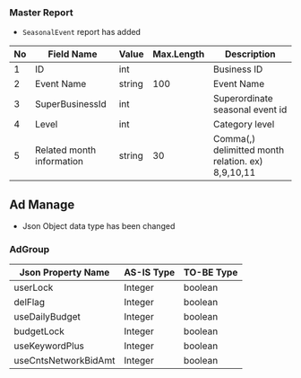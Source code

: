 ### Master Report
   * `SeasonalEvent` report has added
   
No|Field Name|Value|Max.Length|Description
----|---|---|---|---
1|ID|int||Business ID
2|Event Name|string|100|Event Name
3|SuperBusinessId|int||Superordinate seasonal event id
4|Level|int||Category level
5|Related month information|string|30|Comma(,) delimitted month relation. ex) 8,9,10,11


## Ad Manage
* Json Object data type has been changed

### AdGroup

Json Property Name | AS-IS Type| TO-BE Type
------------------|---------------------|---------------
userLock | Integer | boolean 
delFlag | Integer | boolean
useDailyBudget | Integer | boolean
budgetLock  | Integer | boolean
useKeywordPlus | Integer | boolean
useCntsNetworkBidAmt | Integer | boolean
